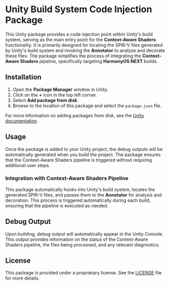 # Unity Build System Code Injection Package

This Unity package provides a code injection point within Unity's build system, serving as the main entry point for the **Context-Aware Shaders** functionality. It is primarily designed for locating the SPIR-V files generated by Unity's build system and invoking the **Annotator** to analyze and decorate these files. The package simplifies the process of integrating the **Context-Aware Shaders** pipeline, specifically targeting **HarmonyOS NEXT** builds.

## Installation

1. Open the **Package Manager** window in Unity.
2. Click on the **+** icon in the top left corner.
3. Select **Add package from disk**.
4. Browse to the location of this package and select the `package.json` file.

For more information on adding packages from disk, see the [Unity documentation](https://docs.unity3d.com/Manual/upm-ui-local.html).

## Usage

Once the package is added to your Unity project, the debug outputs will be automatically generated when you build the project. The package ensures that the Context-Aware Shaders pipeline is triggered without requiring additional user steps.

### Integration with Context-Aware Shaders Pipeline

This package automatically hooks into Unity's build system, locates the generated SPIR-V files, and passes them to the **Annotator** for analysis and decoration. This process is triggered automatically during each build, ensuring that the pipeline is executed as needed.

## Debug Output

Upon building, debug output will automatically appear in the Unity Console. This output provides information on the status of the Context-Aware Shaders pipeline, the files being processed, and any relevant diagnostics.

## License

This package is provided under a proprietary license. See the [LICENSE](LICENSE) file for more details.
